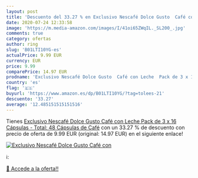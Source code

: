 ```yaml
---
layout: post
title: 'Descuento del 33.27 % en Exclusivo Nescafé Dolce Gusto  Café con '
date: 2020-07-24 12:33:58
image: 'https://m.media-amazon.com/images/I/41oi65ZWqIL._SL200_.jpg'
comments: true
category: ofertas
author: ring
slug: 'B01LTI10YG-es'
actualPrice: 9.99 EUR
currency: EUR
price: 9.99
comparePrice: 14.97 EUR
prodname: 'Exclusivo Nescafé Dolce Gusto  Café con Leche  Pack de 3 x 16 Cápsulas - Total: 48 Cápsulas de Café'
country: 'es'
flag: '🇪🇸'
buyurl: 'https://www.amazon.es/dp/B01LTI10YG/?tag=tolees-21'
descuento: '33.27'
average: '12.485151515151516'
---
```


Tienes [Exclusivo Nescafé Dolce Gusto  Café con Leche  Pack de 3 x 16 Cápsulas - Total: 48 Cápsulas de Café](https://www.amazon.es/dp/B01LTI10YG/?tag=tolees-21) con un 33.27 % de descuento con precio de oferta de 9.99 EUR (original: 14.97 EUR) en el siguiente enlace!

[![Exclusivo Nescafé Dolce Gusto  Café con ](https://m.media-amazon.com/images/I/41oi65ZWqIL._SL200_.jpg)](https://www.amazon.es/dp/B01LTI10YG/?tag=tolees-21)

ℹ️:


[🛒 Accede a la oferta!!](https://www.amazon.es/dp/B01LTI10YG/?tag=tolees-21)
